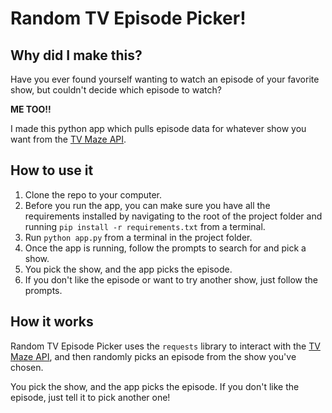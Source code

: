 # Random TV Episode Picker!

## Why did I make this?

Have you ever found yourself wanting to watch an episode of your favorite show, but couldn't decide which episode to watch?

**ME TOO!!**

I made this python app which pulls episode data for whatever show you want from the [TV Maze API](https://www.tvmaze.com/api).

## How to use it

1. Clone the repo to your computer.
1. Before you run the app, you can make sure you have all the requirements installed by navigating to the root of the project folder and running `pip install -r requirements.txt` from a terminal.
1. Run `python app.py` from a terminal in the project folder.
1. Once the app is running, follow the prompts to search for and pick a show.
1. You pick the show, and the app picks the episode.
1. If you don't like the episode or want to try another show, just follow the prompts.

## How it works

Random TV Episode Picker uses the `requests` library to interact with the [TV Maze API](https://www.tvmaze.com/api), and then randomly picks an episode from the show you've chosen.

You pick the show, and the app picks the episode. If you don't like the episode, just tell it to pick another one!